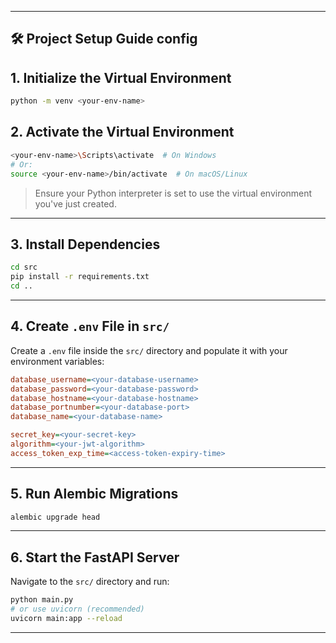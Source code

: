 
---

🛠️ Project Setup Guide config
---

## 1. Initialize the Virtual Environment

```bash
python -m venv <your-env-name>
```

## 2. Activate the Virtual Environment

```bash
<your-env-name>\Scripts\activate  # On Windows
# Or:
source <your-env-name>/bin/activate  # On macOS/Linux
```

>  Ensure your Python interpreter is set to use the virtual environment you've just created.

---

## 3. Install Dependencies

```bash
cd src
pip install -r requirements.txt
cd ..
```

---

## 4. Create `.env` File in `src/`

Create a `.env` file inside the `src/` directory and populate it with your environment variables:

```ini
database_username=<your-database-username>
database_password=<your-database-password>
database_hostname=<your-database-hostname>
database_portnumber=<your-database-port>
database_name=<your-database-name>

secret_key=<your-secret-key>
algorithm=<your-jwt-algorithm>
access_token_exp_time=<access-token-expiry-time>
```

---
## 5. Run Alembic Migrations

```bash
alembic upgrade head
```

---

## 6. Start the FastAPI Server

Navigate to the `src/` directory and run:

```bash
python main.py
# or use uvicorn (recommended)
uvicorn main:app --reload
```

---
